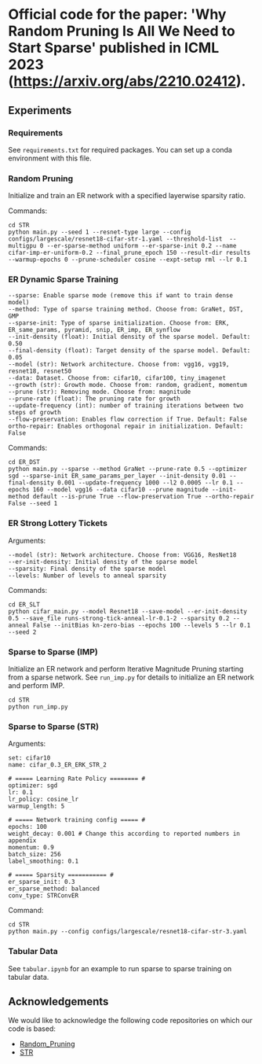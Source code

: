 # Official code for the paper: 'Why Random Pruning Is All We Need to Start Sparse' published in ICML 2023 (https://arxiv.org/abs/2210.02412).



## Experiments

### Requirements
See `requirements.txt` for required packages. You can set up a conda environment with this file.

### Random Pruning
Initialize and train an ER network with a specified layerwise sparsity ratio.

Commands:
```
cd STR
python main.py --seed 1 --resnet-type large --config configs/largescale/resnet18-cifar-str-1.yaml --threshold-list  --multigpu 0 --er-sparse-method uniform --er-sparse-init 0.2 --name cifar-imp-er-uniform-0.2 --final_prune_epoch 150 --result-dir results --warmup-epochs 0 --prune-scheduler cosine --expt-setup rml --lr 0.1
```
### ER Dynamic Sparse Training
```
--sparse: Enable sparse mode (remove this if want to train dense model)
--method: Type of sparse training method. Choose from: GraNet, DST, GMP
--sparse-init: Type of sparse initialization. Choose from: ERK, ER_same_params, pyramid, snip, ER_imp, ER_synflow
--init-density (float): Initial density of the sparse model. Default: 0.50
--final-density (float): Target density of the sparse model. Default: 0.05
--model (str): Network architecture. Choose from: vgg16, vgg19, resnet18, resnet50
--data: Dataset. Choose from: cifar10, cifar100, tiny_imagenet
--growth (str): Growth mode. Choose from: random, gradient, momentum
--prune (str): Removing mode. Choose from: magnitude
--prune-rate (float): The pruning rate for growth
--update-frequency (int): number of training iterations between two steps of growth
--flow-preservation: Enables flow correction if True. Default: False
ortho-repair: Enables orthogonal repair in initialization. Default: False 
```
Commands:
```
cd ER_DST
python main.py --sparse --method GraNet --prune-rate 0.5 --optimizer sgd --sparse-init ER_same_params_per_layer --init-density 0.01 --final-density 0.001 --update-frequency 1000 --l2 0.0005 --lr 0.1 --epochs 160 --model vgg16 --data cifar10 --prune magnitude --init-method default --is-prune True --flow-preservation True --ortho-repair False --seed 1
```

### ER Strong Lottery Tickets
Arguments:
```
--model (str): Network architecture. Choose from: VGG16, ResNet18
--er-init-density: Initial density of the sparse model
--sparsity: Final density of the sparse model
--levels: Number of levels to anneal sparsity
```

Commands:
```
cd ER_SLT
python cifar_main.py --model Resnet18 --save-model --er-init-density 0.5 --save_file runs-strong-tick-anneal-lr-0.1-2 --sparsity 0.2 --anneal False --initBias kn-zero-bias --epochs 100 --levels 5 --lr 0.1 --seed 2
```

### Sparse to Sparse (IMP)
Initialize an ER network and perform Iterative Magnitude Pruning starting from a sparse network.
See `run_imp.py` for details to initialize an ER network and perform IMP.

```
cd STR
python run_imp.py
```

### Sparse to Sparse (STR)
Arguments:
```
set: cifar10
name: cifar_0.3_ER_ERK_STR_2

# ===== Learning Rate Policy ======== #
optimizer: sgd
lr: 0.1
lr_policy: cosine_lr
warmup_length: 5

# ===== Network training config ===== #
epochs: 100
weight_decay: 0.001 # Change this according to reported numbers in appendix
momentum: 0.9
batch_size: 256
label_smoothing: 0.1

# ===== Sparsity =========== #
er_sparse_init: 0.3
er_sparse_method: balanced
conv_type: STRConvER
```
Command:


```
cd STR
python main.py --config configs/largescale/resnet18-cifar-str-3.yaml
```

### Tabular Data

See `tabular.ipynb` for an example to run sparse to sparse training on tabular data.

## Acknowledgements
We would like to acknowledge the following code repositories on which our code is based:
- [Random_Pruning](https://github.com/VITA-Group/Random_Pruning)
- [STR](https://github.com/RAIVNLab/STR)
